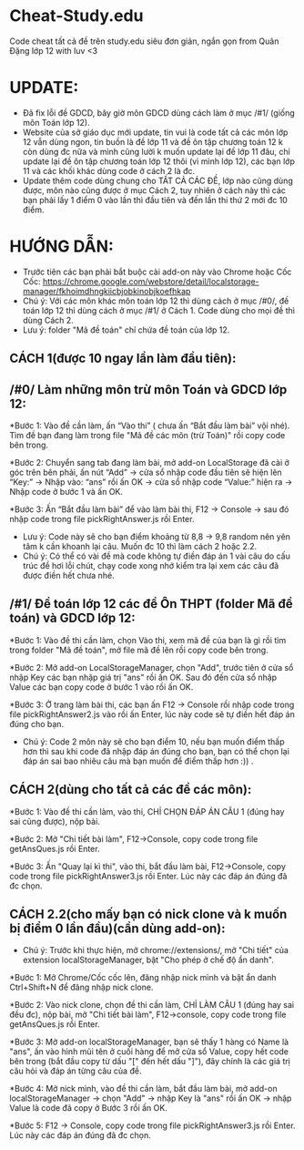 # Cheat-Study.edu
Code cheat tất cả đề trên study.edu siêu đơn giản, ngắn gọn from Quân Đặng lớp 12 with luv <3

# UPDATE:
* Đã fix lỗi đề GDCD, bây giờ môn GDCD dùng cách làm ở mục /#1/ (giống môn Toán lớp 12).
* Website của sở giáo dục mới update, tin vui là code tất cả các môn lớp 12 vẫn dùng ngon, tin buồn là đề lớp 11 và đề ôn tập chương toán 12 k còn dùng đc nữa và mình cũng lười k muốn update lại đề lớp 11 đâu, chỉ update lại đề ôn tập chương toán lớp 12 thôi (vì mình lớp 12), các bạn lớp 11 và các khối khác dùng code ở cách 2 là đc.
* Update thêm code dùng chung cho TẤT CẢ CÁC ĐỀ, lớp nào cũng dùng được, môn nào cũng được ở mục Cách 2, tuy nhiên ở cách này thì các bạn phải lấy 1 điểm 0 vào lần thì đầu tiên và đến lần thi thứ 2 mới đc 10 điểm.

# HƯỚNG DẪN:
* Trước tiên các bạn phải bắt buộc cài add-on này vào Chrome hoặc Cốc Cốc:
 https://chrome.google.com/webstore/detail/localstorage-manager/fkhoimdhngkiicbjobkinobjkoefhkap
* Chú ý: Với các môn khác môn toán lớp 12 thì dùng cách ở mục /#0/, đề toán lớp 12 thì dùng cách ở mục /#1/ ở Cách 1. Code dùng cho mọi đề thì dùng Cách 2.
* Lưu ý: folder "Mã đề toán" chỉ chứa đề toán của lớp 12.

## CÁCH 1(được 10 ngay lần làm đầu tiên):

## /#0/ Làm những môn trừ môn Toán và GDCD lớp 12:

*Bước 1: Vào đề cần làm, ấn “Vào thi” ( chưa ấn “Bắt đầu làm bài” vội nhé). Tìm đề bạn đang làm trong file "Mã đề các môn (trừ Toán)" rồi copy code bên trong.
   
*Bước 2: Chuyển sang tab đang làm bài, mở add-on LocalStorage đã cài ở góc trên bên phải, ấn nút “Add” -> cửa sổ nhập code đầu tiên sẽ hiện lên “Key:” -> Nhập vào: “ans” rồi ấn OK -> cửa sổ nhập code “Value:” hiện ra -> Nhập code ở bước 1 và ấn OK.
   
*Bước 3: Ấn “Bắt đầu làm bài” để vào làm bài thi, F12 -> Console -> sau đó nhập code trong file pickRightAnswer.js rồi Enter.

* Lưu ý: Code này sẽ cho bạn điểm khoảng từ 8,8 -> 9,8 random nên yên tâm k cần khoanh lại câu. Muốn đc 10 thì làm cách 2 hoặc 2.2.
* Chú ý: Có thể có vài đề mà code không tự điền đáp án 1 vài câu do cấu trúc đề hơi lỗi chút, chạy code xong nhớ kiểm tra lại xem các câu đã được điền hết chưa nhé.

 
## /#1/ Đề toán lớp 12 các đề Ôn THPT (folder Mã đề toán) và GDCD lớp 12:

*Bước 1: Vào đề thi cần làm, chọn Vào thi, xem mã đề của bạn là gì rồi tìm trong folder "Mã đề toán", mở file mã đề lên rồi copy code bên trong.

*Bước 2: Mở add-on LocalStorageManager, chọn "Add", trước tiên ở cửa sổ nhập Key các bạn nhập giá trị "ans" rồi ấn OK. Sau đó đến cửa sổ nhập Value các bạn copy code ở bước 1 vào rồi ấn OK.

*Bước 3: Ở trang làm bài thi, các bạn ấn F12 -> Console rồi nhập code trong file pickRightAnswer2.js vào rồi ấn Enter, lúc này code sẽ tự điền hết đáp án đúng cho bạn.
 
* Chú ý: Code 2 môn này sẽ cho bạn điểm 10, nếu bạn muốn điểm thấp hơn thì sau khi code đã nhập đáp án đúng cho bạn, bạn có thể chọn lại đáp án sai bao nhiêu câu mà bạn muốn để điểm thấp hơn :)) .


## CÁCH 2(dùng cho tất cả các đề các môn):

*Bước 1: Vào đề thi cần làm, vào thi, CHỈ CHỌN ĐÁP ÁN CÂU 1 (đúng hay sai cũng được), nộp bài.

*Bước 2: Mở "Chi tiết bài làm", F12->Console, copy code trong file getAnsQues.js rồi Enter.

*Bước 3: Ấn "Quay lại kì thi", vào thi, bắt đầu làm bài, F12->Console, copy code trong file pickRightAnswer3.js rồi Enter. Lúc này các đáp án đúng đã đc chọn.


## CÁCH 2.2(cho mấy bạn có nick clone và k muốn bị điểm 0 lần đầu)(cần dùng add-on):
* Chú ý: Trước khi thực hiện, mở chrome://extensions/, mở "Chi tiết" của extension localStorageManager, bật "Cho phép ở chế độ ẩn danh".

*Bước 1: Mở Chrome/Cốc cốc lên, đăng nhập nick mình và bật ẩn danh Ctrl+Shift+N để đăng nhập nick clone.

*Bước 2: Vào nick clone, chọn đề thi cần làm, CHỈ LÀM CÂU 1 (đúng hay sai đều đc), nộp bài, mở "Chi tiết bài làm", F12->console, copy code trong file getAnsQues.js rồi Enter.

*Bước 3: Mở add-on localStorageManager, bạn sẽ thấy 1 hàng có Name là "ans", ấn vào hình mũi tên ở cuối hàng để mở cửa sổ Value, copy hết code bên trong (bắt đầu copy từ dấu "[" đến hết dấu "]"), đây chính là các giá trị câu hỏi và đáp án từng câu của đề.

*Bước 4: Mở nick mình, vào đề thi cần làm, bắt đầu làm bài, mở add-on localStorageManager -> chọn "Add" -> nhập Key là "ans" rồi ấn OK  -> nhập Value là code đã copy ở Bước 3 rồi ấn OK.

*Bước 5: F12 -> Console, copy code trong file pickRightAnswer3.js rồi Enter. Lúc này các đáp án đúng đã đc chọn.


